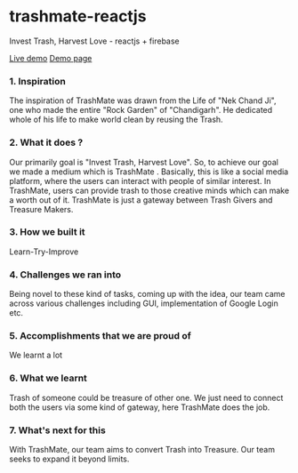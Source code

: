 # trashmate-reactjs

Invest Trash, Harvest Love - reactjs + firebase

[Live demo](https://trashmate-a7b96.web.app/)
[Demo page](https://trashmate.github.io/TrashMate/)

### 1. Inspiration

The inspiration of TrashMate was drawn from the Life of
"Nek Chand Ji", one who made the entire "Rock Garden" of
"Chandigarh". He dedicated whole of his life to make
world clean by reusing the Trash.

### 2. What it does ?

Our primarily goal is "Invest Trash, Harvest Love". So,
to achieve our goal we made a medium which is TrashMate
. Basically, this is like a social media platform, where
the users can interact with people of similar interest.
In TrashMate, users can provide trash to those creative
minds which can make a worth out of it. TrashMate is
just a gateway between Trash Givers and Treasure Makers.

### 3. How we built it

Learn-Try-Improve

### 4. Challenges we ran into

Being novel to these kind of tasks, coming up with the
idea, our team came across various challenges including
GUI, implementation of Google Login etc.

### 5. Accomplishments that we are proud of

We learnt a lot

### 6. What we learnt

Trash of someone could be treasure of other one. We just
need to connect both the users via some kind of gateway,
here TrashMate does the job.

### 7. What's next for this

With TrashMate, our team aims to convert Trash into
Treasure. Our team seeks to expand it beyond limits.
